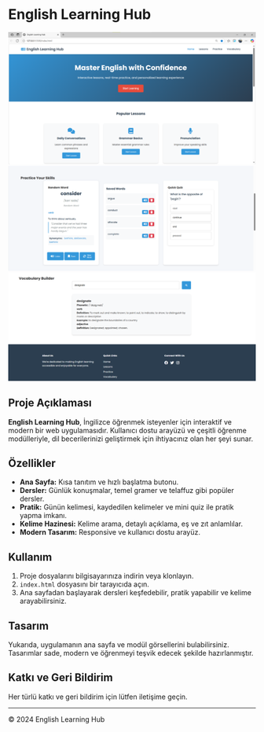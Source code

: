 # English Learning Hub

![Tasarım 1](images/design-1.png)
![Tasarım 2](images/design-2.png)
![Tasarım 3](images/design-3.png)

## Proje Açıklaması

**English Learning Hub**, İngilizce öğrenmek isteyenler için interaktif ve modern bir web uygulamasıdır. Kullanıcı dostu arayüzü ve çeşitli öğrenme modülleriyle, dil becerilerinizi geliştirmek için ihtiyacınız olan her şeyi sunar.

## Özellikler

- **Ana Sayfa:** Kısa tanıtım ve hızlı başlatma butonu.
- **Dersler:** Günlük konuşmalar, temel gramer ve telaffuz gibi popüler dersler.
- **Pratik:** Günün kelimesi, kaydedilen kelimeler ve mini quiz ile pratik yapma imkanı.
- **Kelime Hazinesi:** Kelime arama, detaylı açıklama, eş ve zıt anlamlılar.
- **Modern Tasarım:** Responsive ve kullanıcı dostu arayüz.

## Kullanım

1. Proje dosyalarını bilgisayarınıza indirin veya klonlayın.
2. `index.html` dosyasını bir tarayıcıda açın.
3. Ana sayfadan başlayarak dersleri keşfedebilir, pratik yapabilir ve kelime arayabilirsiniz.

## Tasarım

Yukarıda, uygulamanın ana sayfa ve modül görsellerini bulabilirsiniz. Tasarımlar sade, modern ve öğrenmeyi teşvik edecek şekilde hazırlanmıştır.

## Katkı ve Geri Bildirim

Her türlü katkı ve geri bildirim için lütfen iletişime geçin.

---

© 2024 English Learning Hub 